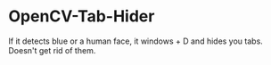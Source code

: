 # OpenCV-Tab-Hider
If it detects blue or a human face, it windows + D and hides you tabs. Doesn't get rid of them.
